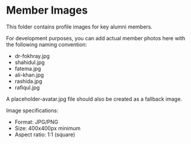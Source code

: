 # Member Images

This folder contains profile images for key alumni members.

For development purposes, you can add actual member photos here with the following naming convention:
- dr-fokhray.jpg
- shahidul.jpg  
- fatema.jpg
- ali-khan.jpg
- rashida.jpg
- rafiqul.jpg

A placeholder-avatar.jpg file should also be created as a fallback image.

Image specifications:
- Format: JPG/PNG
- Size: 400x400px minimum
- Aspect ratio: 1:1 (square)
